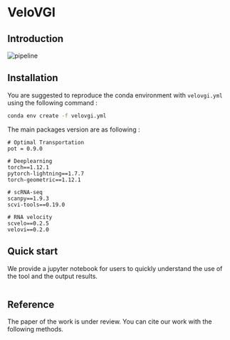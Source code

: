 # VeloVGI

## Introduction

![pipeline](/img/pipeline.png)

## Installation
You are suggested to reproduce the conda environment with `velovgi.yml` using the following command :
```bash
conda env create -f velovgi.yml 
```
The main packages version are as following :
```
# Optimal Transportation
pot = 0.9.0

# Deeplearning 
torch==1.12.1
pytorch-lightning==1.7.7
torch-geometric==1.12.1

# scRNA-seq 
scanpy==1.9.3
scvi-tools==0.19.0

# RNA velocity 
scvelo==0.2.5
velovi==0.2.0
```

## Quick start

We provide a jupyter notebook for users to quickly understand the use of the tool and the output results.
```
```

## Reference

The paper of the work is under review. You can cite our work with the following methods.
```
```
